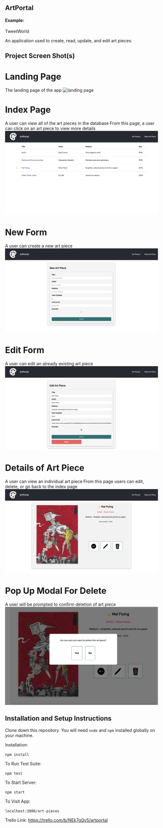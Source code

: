 ## ArtPortal

#### Example:

TweetWorld 

An application used to create, read, update, and edit art pieces.

## Project Screen Shot(s)
# Landing Page
The landing page of the app
![landing page](./src/Assets/landing-page.png)

# Index Page
A user can view all of the art pieces in the database
From this page, a user can click on an art piece to view more details
![index page](./src/Assets/index-page.png)

# New Form
A user can create a new art piece
![new form](./src/Assets/new-page.png)

# Edit Form
A user can edit an already existing art piece
![edit form](./src/Assets/edit-page.png)

# Details of Art Piece
A user can view an individual art piece
From this page users can edit, delete, or go back to the index page
![details](./src/Assets/details-page.png)

# Pop Up Modal For Delete
A user will be prompted to confirm deletion of art piece
![delete](./src/Assets/delete-modal.png)

## Installation and Setup Instructions

Clone down this repository. You will need `node` and `npm` installed globally on your machine.  

Installation:

`npm install`  

To Run Test Suite:  

`npm test`  

To Start Server:

`npm start`  

To Visit App:

`localhost:3000/art-pieces`  


Trello Link: https://trello.com/b/NEk7gQv5/artportal
